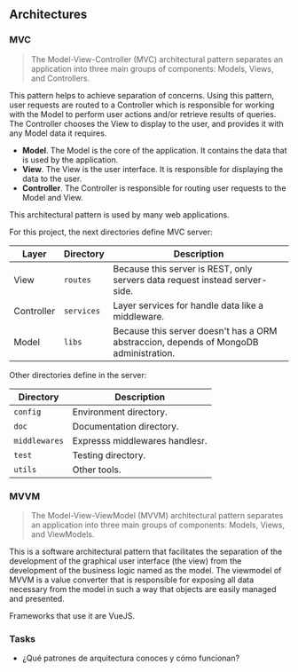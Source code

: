 ## Architectures

### MVC

> The Model-View-Controller (MVC) architectural pattern separates an application into three main groups of components: Models, Views, and Controllers.

This pattern helps to achieve separation of concerns. Using this pattern, user requests are routed to a Controller which is responsible for working with the Model to perform user actions and/or retrieve results of queries. The Controller chooses the View to display to the user, and provides it with any Model data it requires.

* **Model**. The Model is the core of the application. It contains the data that is used by the application.
* **View**. The View is the user interface. It is responsible for displaying the data to the user.
* **Controller**. The Controller is responsible for routing user requests to the Model and View.

This architectural pattern is used by many web applications.

For this project, the next directories define MVC server:


|Layer      |Directory  |Description                                                                            |
|-----------|-----------|---------------------------------------------------------------------------------------|
|View       |`routes`   | Because this server is REST, only servers data request instead server-side.           |
|Controller |`services` | Layer services for handle data like a middleware.                                     |
|Model      |`libs`     | Because this server doesn't has a ORM abstraccion, depends of MongoDB administration. |


Other directories define in the server:

|Directory     |Description                     |
|--------------|--------------------------------|
|`config`      | Environment directory.         |
|`doc`         | Documentation directory.       |
|`middlewares` | Expresss middlewares handlesr. |
|`test`        | Testing directory.             |
|`utils`       | Other tools.                   |


### MVVM

> The Model-View-ViewModel (MVVM) architectural pattern separates an application into three main groups of components: Models, Views, and ViewModels.

This is a software architectural pattern that facilitates the separation of the development of the graphical user interface (the view) from the development of the business logic named as the model. The viewmodel of MVVM is a value converter that is responsible for exposing all data necessary from the model in such a way that objects are easily managed and presented.

Frameworks that use it are VueJS.

### Tasks

- ¿Qué patrones de arquitectura conoces y cómo funcionan?